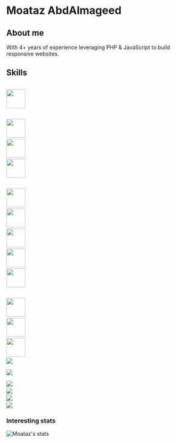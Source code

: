 # Moataz AbdAlmageed

## About me

With 4+ years of experience leveraging PHP & JavaScript to build responsive websites.

## Skills

<code> <img    height="50" src="https://www.vectorlogo.zone/logos/php/php-horizontal.svg"/></code>

<code> <img height="50" src="https://www.vectorlogo.zone/logos/laravel/laravel-ar21.svg"/></code>
<code> <img height="50" src="https://www.vectorlogo.zone/logos/nodejs/nodejs-horizontal.svg"/></code>
<code> <img height="50" src="https://www.vectorlogo.zone/logos/mysql/mysql-horizontal.svg"/></code>

<code> <img height="50" src="https://www.vectorlogo.zone/logos/github/github-ar21.svg"/></code>
<code> <img height="50" src="https://www.vectorlogo.zone/logos/bitbucket/bitbucket-ar21.svg"/></code>
<code> <img height="50" src="https://www.vectorlogo.zone/logos/atlassian_jira/atlassian_jira-ar21.svg"/></code>
<code> <img height="50" src="https://www.vectorlogo.zone/logos/getpostman/getpostman-ar21.svg"/></code>
<code> <img height="50" src="https://www.vectorlogo.zone/logos/git-scm/git-scm-ar21.svg"/></code>

<code> <img height="50" src="https://www.vectorlogo.zone/logos/linux/linux-ar21.svg"/></code>
<code> <img height="50" src="https://www.vectorlogo.zone/logos/ubuntu/ubuntu-ar21.svg"/></code>
<code> <img height="50" src="https://www.vectorlogo.zone/logos/gnu_bash/gnu_bash-ar21.svg"/></code>
<code> <img src="https://www.vectorlogo.zone/logos/w3_html5/w3_html5-icon.svg" /> </code>
<code> <img src="https://www.vectorlogo.zone/logos/javascript/javascript-horizontal.svg"/>
</code>
<code> <img src="https://www.vectorlogo.zone/logos/typescriptlang/typescriptlang-icon.svg"/></code>
<code> <img src="https://www.vectorlogo.zone/logos/reactjs/reactjs-icon.svg"/></code>
<code> <img src="https://www.vectorlogo.zone/logos/wordpress/wordpress-icon.svg" /></code>
<code> <img src="https://www.vectorlogo.zone/logos/graphql/graphql-icon.svg" /> </code>

### Interesting stats

![Moataz's stats](https://github-readme-stats.vercel.app/api?username=MoatazAbdAlmageed&show_icons=true)
